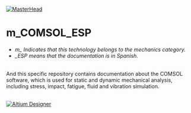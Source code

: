 [![MasterHead](http://dicer0.com/wp-content/uploads/2023/09/COMSOL-di_cer0-Banner.png)](https://dicer0.com/#skills)
# m_COMSOL_ESP
<h6 align="justify">
  <ul>
    <li>m_ Indicates that this technology belongs to the mechanics category.</li>
    <li>_ESP means that the documentation is in Spanish.</li>
  </ul>
</h6>
And this specific repository contains documentation about the COMSOL software, which is used for static and dynamic mechanical analysis, including stress, impact, fatigue, fluid and vibration simulation. 
&nbsp;
<br/>
&nbsp;

[![Altium Designer](http://dicer0.com/wp-content/uploads/2023/09/m_COMSOL.png)](https://dicer0.com/#skills)

